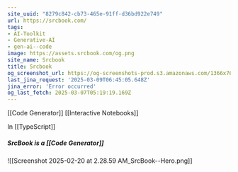```yaml
---
site_uuid: "8279c842-cb73-465e-91ff-d36bd922e749"
url: https://srcbook.com/
tags:
- AI-Toolkit
- Generative-AI
- gen-ai--code
image: https://assets.srcbook.com/og.png
site_name: Srcbook
title: Srcbook
og_screenshot_url: https://og-screenshots-prod.s3.amazonaws.com/1366x768/80/false/986813a2f37df68634a3f133876a4cff7c95b474b6240ec78e2f60b7a17ad86c.jpeg
last_jina_request: '2025-03-09T06:45:05.648Z'
jina_error: 'Error occurred'
og_last_fetch: 2025-03-07T05:19:19.169Z
---
```


[[Code Generator]]
[[Interactive Notebooks]]

In [[TypeScript]]

##### SrcBook is a [[Code Generator]]
![[Screenshot 2025-02-20 at 2.28.59 AM_SrcBook--Hero.png]]


